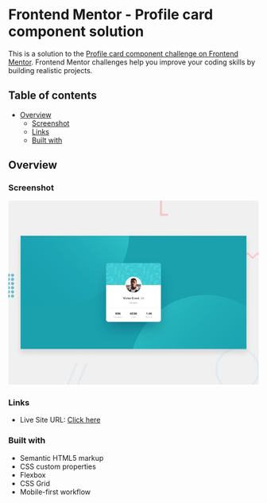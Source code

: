 # Frontend Mentor - Profile card component solution

This is a solution to the [Profile card component challenge on Frontend Mentor](https://www.frontendmentor.io/challenges/profile-card-component-cfArpWshJ). Frontend Mentor challenges help you improve your coding skills by building realistic projects.

## Table of contents

- [Overview](#overview)
  - [Screenshot](#screenshot)
  - [Links](#links)
  - [Built with](#built-with)

## Overview

### Screenshot

![](./design/desktop-preview.jpg)

### Links

- Live Site URL: [Click here](https://thiago-neves.github.io/profile-card-component/)

### Built with

- Semantic HTML5 markup
- CSS custom properties
- Flexbox
- CSS Grid
- Mobile-first workflow
